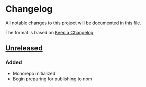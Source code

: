 # Changelog
All notable changes to this project will be documented in this file.

The format is based on [Keep a Changelog](https://keepachangelog.com/en/1.0.0/),

## [Unreleased]

### Added
- Monorepo initialized
- Begin preparing for publishing to npm


[Unreleased]: https://github.com/pantheon-systems/decoupled-kit-js/compare/main...canary